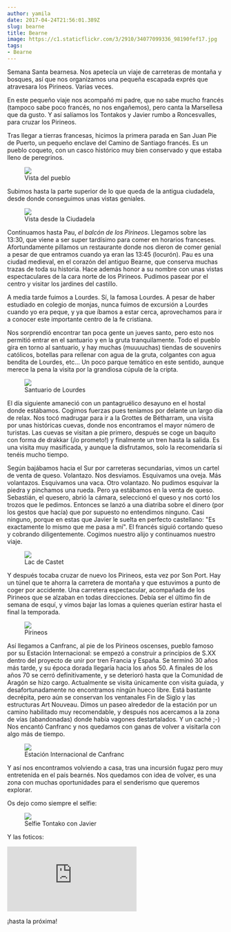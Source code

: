```yaml
---
author: yamila
date: 2017-04-24T21:56:01.389Z
slug: bearne
title: Bearne
image: https://c1.staticflickr.com/3/2910/34077099336_98190fef17.jpg
tags:
- Bearne
---
```


Semana Santa bearnesa. Nos apetecía un viaje de carreteras de montaña y bosques, así que nos organizamos una pequeña escapada exprés que atravesara los Pirineos. Varias veces.

En este pequeño viaje nos acompañó mi padre, que no sabe mucho francés (tampoco sabe poco francés, no nos engañemos), pero canta la Marsellesa que da gusto. Y así salíamos los Tontakos y Javier rumbo a Roncesvalles, para cruzar los Pirineos.

Tras llegar a tierras francesas, hicimos la primera parada en San Juan Pie de Puerto, un pequeño enclave del Camino de Santiago francés. Es un pueblo coqueto, con un casco histórico muy bien conservado y que estaba lleno de peregrinos.

<figure>
<img src="https://c1.staticflickr.com/3/2910/34077099336_98190fef17.jpg" />
<figcaption>Vista del pueblo</figcaption>
</figure>

Subimos hasta la parte superior de lo que queda de la antigua ciudadela, desde donde conseguimos unas vistas geniales.

<figure>
<img src="https://c1.staticflickr.com/3/2950/33960788492_dc2bcc5602.jpg" />
<figcaption>Vista desde la Ciudadela</figcaption>
</figure>

Continuamos hasta Pau, <em>el balcón de los Pirineos</em>. Llegamos sobre las 13:30, que viene a ser super tardísimo para comer en horarios franceses. Afortundamente pillamos un restaurante donde nos dieron de comer genial a pesar de que entramos cuando ya eran las 13:45 (locurón). Pau es una ciudad medieval, en el corazón del antiguo Bearne, que conserva muchas trazas de toda su historia. Hace además honor a su nombre con unas vistas espectaculares de la cara norte de los Pirineos. Pudimos pasear por el centro y visitar los jardines del castillo.

A media tarde fuimos a Lourdes. Sí, la famosa Lourdes. A pesar de haber estudiado en colegio de monjas, nunca fuimos de excursión a Lourdes cuando yo era peque, y ya que íbamos a estar cerca, aprovechamos para ir a conocer este importante centro de la fe cristiana.

Nos sorprendió encontrar tan poca gente un jueves santo, pero esto nos permitió entrar en el santuario y en la gruta tranquilamente. Todo el pueblo gira en torno al santuario, y hay muchas (muuuuchas) tiendas de souvenirs católicos, botellas para rellenar con agua de la gruta, colgantes con agua bendita de Lourdes, etc... Un poco parque temático en este sentido, aunque merece la pena la visita por la grandiosa cúpula de la cripta.

<figure>
<img src="https://c1.staticflickr.com/3/2898/33306512713_f1becbf1e5.jpg" />
<figcaption>Santuario de Lourdes</figcaption>
</figure>

El día siguiente amaneció con un pantagruélico desayuno en el hostal donde estábamos. Cogimos fuerzas pues teníamos por delante un largo día de relax. Nos tocó madrugar para ir a la Grottes de Bétharram, una visita por unas históricas cuevas, donde nos encontramos el mayor número de turistas. Las cuevas se visitan a pie primero, después se coge un baquito con forma de drakkar (¡lo prometo!) y finalmente un tren hasta la salida. Es una visita muy masificada, y aunque la disfrutamos, solo la recomendaría si tenéis mucho tiempo.

Según bajábamos hacia el Sur por carreteras secundarias, vimos un cartel de venta de queso. Volantazo. Nos desviamos. Esquivamos una oveja. Más volantazos. Esquivamos una vaca. Otro volantazo. No pudimos esquivar la piedra y pinchamos una rueda. Pero ya estábamos en la venta de queso. Sebastián, el quesero, abrió la cámara, seleccionó el queso y nos cortó los trozos que le pedimos. Entonces se lanzó a una diatriba sobre el dinero (por los gestos que hacía) que por supuesto no entendimos ninguno. Casi ninguno, porque en estas que Javier le suelta en perfecto castellano: "Es exactamente lo mismo que me pasa a mí". El francés siguió cortando queso y cobrando diligentemente. Cogimos nuestro alijo y continuamos nuestro viaje.

<figure>
<img src="https://c1.staticflickr.com/3/2875/33306526373_1c55c56638.jpg" />
<figcaption>Lac de Castet</figcaption>
</figure>

Y después tocaba cruzar de nuevo los Pirineos, esta vez por Son Port. Hay un túnel que te ahorra la carretera de montaña y que estuvimos a punto de coger por accidente. Una carretera espectacular, acompañada de los Pirineos que se alzaban en todas direcciones. Debía ser el último fin de semana de esquí, y vimos bajar las lomas a quienes querían estirar hasta el final la temporada.

<figure>
<img src="https://c1.staticflickr.com/3/2821/33733092150_833428f9b3.jpg" />
<figcaption>Pirineos</figcaption>
</figure>

Así llegamos a Canfranc, al pie de los Pirineos oscenses, pueblo famoso por su Estación Internacional: se empezó a construir a principios de S.XX dentro del proyecto de unir por tren Francia y España. Se terminó 30 años más tarde, y su época dorada llegaría hacia los años 50. A finales de los años 70 se cerró definitivamente, y se deterioró hasta que la Comunidad de Aragón se hizo cargo. Actualmente se visita únicamente con visita guiada, y desafortunadamente no encontramos ningún hueco libre. Está bastante decrépita, pero aún se conservan los ventanales Fin de Siglo y las estructuras Art Nouveau. Dimos un paseo alrededor de la estación por un camino habilitado muy recomendable, y después nos acercamos a la zona de vías (abandonadas) donde había vagones destartalados. Y un caché ;-) Nos encantó Canfranc y nos quedamos con ganas de volver a visitarla con algo más de tiempo.

<figure>
<img src="https://c1.staticflickr.com/3/2838/33306386853_8c78a2044d.jpg" />
<figcaption>Estación Internacional de Canfranc</figcaption>
</figure>

Y así nos encontramos volviendo a casa, tras una incursión fugaz pero muy entretenida en el país bearnés. Nos quedamos con idea de volver, es una zona con muchas oportunidades para el senderismo que queremos explorar.

Os dejo como siempre el selfie:

<figure>
<img src="https://c1.staticflickr.com/3/2915/33987717531_6740a1ee02.jpg" />
<figcaption>Selfie Tontako con Javier</figcaption>
</figure>

Y las foticos:

<div class='embed-container'><iframe src='https://www.flickr.com/photos/125687915@N08/albums/72157682757973715/player' frameborder='0' allowfullscreen webkitallowfullscreen mozallowfullscreen oallowfullscreen msallowfullscreen></iframe></div>

¡hasta la próxima!

